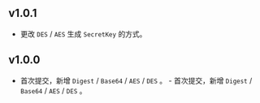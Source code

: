 ## v1.0.1
- 更改 <code>DES</code> / <code>AES</code> 生成 <code>SecretKey</code> 的方式。

## v1.0.0
- 首次提交，新增 <code>Digest</code> / <code>Base64</code> / <code>AES</code> / <code>DES</code> 。
                                                                                        - 首次提交，新增 <code>Digest</code> / <code>Base64</code> / <code>AES</code> / <code>DES</code> 。